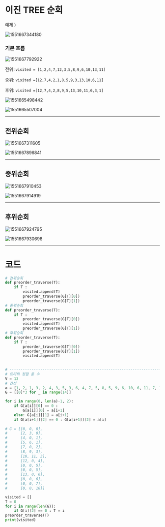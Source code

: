 # 이진 TREE 순회

예제 ) 

![1551667344180](../typora-user-images/1551667344180.png)

### 기본 흐름

![1551667792922](../typora-user-images/1551667792922.png)

전위 :`visited = [1,2,4,7,12,3,5,8,9,6,10,13,11]`

중위:  `visited =[12,7,4,2,1,8,5,9,3,13,10,6,11]`

후위:  `visited =[12,7,4,2,8,9,5,13,10,11,6,3,1]`

![1551665498442](../typora-user-images/1551665498442.png)

![1551665507004](../typora-user-images/1551665507004.png)

---

## 전위순회

![1551667311605](../typora-user-images/1551667311605.png)

![1551667896841](../typora-user-images/1551667896841.png)

---

## 중위순회

![1551667910453](../typora-user-images/1551667910453.png)

![1551667914919](../typora-user-images/1551667914919.png)

---

## 후위순회

![1551667924795](../typora-user-images/1551667924795.png)

![1551667930698](../typora-user-images/1551667930698.png)

---

# 코드

```python
# 전위순회
def preorder_traverse(T):
    if T :
        visited.append(T)
        preorder_traverse(G[T][0])
        preorder_traverse(G[T][1])
# 중위순회
def preorder_traverse(T):
    if T :
        preorder_traverse(G[T][0])
        visited.append(T)
        preorder_traverse(G[T][1])
# 후위순회
def preorder_traverse(T):
    if T :
        preorder_traverse(G[T][0])
        preorder_traverse(G[T][1])
        visited.append(T)
        
        
# -----------------------------------------------------------------------------------
# 트리의 정점 총 수
V = 13
# 간선
a = [1, 2, 1, 3, 2, 4, 3, 5, 3, 6, 4, 7, 5, 8, 5, 9, 6, 10, 6, 11, 7, 12, 10, 13]
G = [[0]*3 for _ in range(14)]

for i in range(0, len(a)-1, 2):
    if G[a[i]][0] == 0 :
        G[a[i]][0] = a[i+1]
    else: G[a[i]][1] = a[i+1]
    if G[a[i+1]][2] == 0 : G[a[i+1]][2] = a[i]
        
# G = [[0, 0, 0],
#      [2, 3, 0],
#      [4, 0, 1],
#      [5, 6, 1],
#      [7, 0, 2],
#      [8, 9, 3],
#      [10, 11, 3],
#      [12, 0, 4],
#      [0, 0, 5],
#      [0, 0, 5],
#      [13, 0, 6],
#      [0, 0, 6],
#      [0, 0, 7],
#      [0, 0, 10]]

visited = []
T = 0
for i in range(len(G)):
    if G[i][2] == 0 : T = i
preorder_traverse(T)
print(visited)

```


